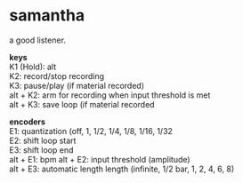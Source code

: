 # samantha

a good listener.

**keys**  
K1 (Hold): alt  
K2: record/stop recording  
K3: pause/play (if material recorded)  
alt + K2: arm for recording when input threshold is met  
alt + K3: save loop (if material recorded  
  
**encoders**  
E1: quantization (off, 1, 1/2, 1/4, 1/8, 1/16, 1/32  
E2: shift loop start  
E3: shift loop end  
alt + E1: bpm
alt + E2: input threshold (amplitude)  
alt + E3: automatic length length (infinite, 1/2 bar, 1, 2, 4, 6, 8)
